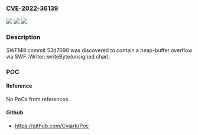 ### [CVE-2022-36139](https://cve.mitre.org/cgi-bin/cvename.cgi?name=CVE-2022-36139)
![](https://img.shields.io/static/v1?label=Product&message=n%2Fa&color=blue)
![](https://img.shields.io/static/v1?label=Version&message=n%2Fa&color=blue)
![](https://img.shields.io/static/v1?label=Vulnerability&message=n%2Fa&color=brighgreen)

### Description

SWFMill commit 53d7690 was discovered to contain a heap-buffer overflow via SWF::Writer::writeByte(unsigned char).

### POC

#### Reference
No PoCs from references.

#### Github
- https://github.com/Cvjark/Poc

